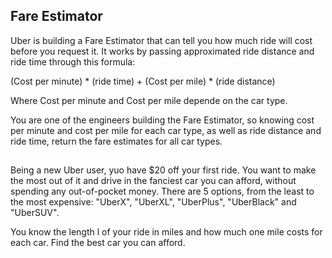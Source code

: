 ## Fare Estimator

Uber is building a Fare Estimator that can tell you how much ride will cost before you request it. It works by passing approximated ride distance and ride time through this formula:

(Cost per minute) * (ride time) + (Cost per mile) * (ride distance)

Where Cost per minute and Cost per mile depende on the car type.

You are one of the engineers building the Fare Estimator, so knowing cost per minute and cost per mile for each car type, as well as ride distance and ride time, return the fare estimates for all car types.


## 

Being a new Uber user, yuo have $20 off your first ride. You want to make the most out of it and drive in the fanciest car you can afford, without spending any out-of-pocket money. There are 5 options, from the least to the most expensive: "UberX", "UberXL", "UberPlus", "UberBlack" and "UberSUV".

You know the length l of your ride in miles and how much one mile costs for each car. Find the best car you can afford.



